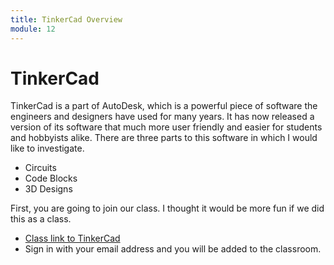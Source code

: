 ```yaml
---
title: TinkerCad Overview
module: 12
---
```


# TinkerCad

TinkerCad is a part of AutoDesk, which is a powerful piece of software the engineers and designers have used for many years.  It has now released a version of its software that much more user friendly and easier for students and hobbyists alike.  There are three parts to this software in which I would like to investigate. 

* Circuits
* Code Blocks 
* 3D Designs

First, you are going to join our class. I thought it would be more fun if we did this as a class.  

* <a href="https://www.tinkercad.com/joinclass/QWDJAGTAEBDR" target="_new">Class link to TinkerCad</a>
* Sign in with your email address and you will be added to the classroom.




